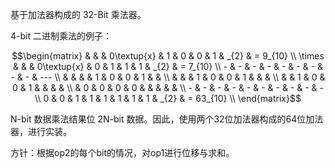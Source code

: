 基于加法器构成的 32-Bit 乘法器。

4-bit 二进制乘法的例子：

```math
\begin{matrix}
           &   &   & 0\textup{x} & 1 & 0 & 0 & 1 & _{2} & =  9_{10} \\
    \times &   &   & 0\textup{x} & 0 & 1 & 1 & 1 & _{2} & =  7_{10} \\
         - & - & - &          -  & - & - & - & - &   -  &      ---  \\
           &   &   &             & 1 & 0 & 0 & 1 &      &           \\
           &   &   &          1  & 0 & 0 & 1 &   &      &           \\
           &   & 1 &          0  & 0 & 1 &   &   &      &           \\
           & 0 & 0 &          0  & 0 &   &   &   &      &           \\
         - & - & - &          -  & - & - & - & - &   -  &    -      \\
         0 & 0 & 1 &          1  & 1 & 1 & 1 & 1 & _{2} & = 63_{10} \\
\end{matrix}
```

N-bit 数据乘法结果位 2N-bit 数据。因此，使用两个32位加法器构成的64位加法器，进行实装。

方针：根据op2的每个bit的情况，对op1进行位移与求和。